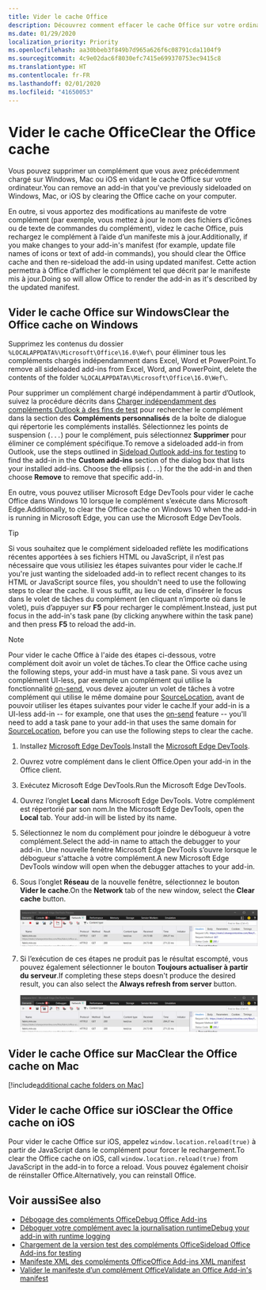 ```yaml
---
title: Vider le cache Office
description: Découvrez comment effacer le cache Office sur votre ordinateur.
ms.date: 01/29/2020
localization_priority: Priority
ms.openlocfilehash: aa30bbeb3f849b7d965a626f6c08791cda1104f9
ms.sourcegitcommit: 4c9e02dac6f8030efc7415e699370753ec9415c8
ms.translationtype: HT
ms.contentlocale: fr-FR
ms.lasthandoff: 02/01/2020
ms.locfileid: "41650053"
---
```

# <a name="clear-the-office-cache"></a><span data-ttu-id="e0489-103">Vider le cache Office</span><span class="sxs-lookup"><span data-stu-id="e0489-103">Clear the Office cache</span></span>

<span data-ttu-id="e0489-104">Vous pouvez supprimer un complément que vous avez précédemment chargé sur Windows, Mac ou iOS en vidant le cache Office sur votre ordinateur.</span><span class="sxs-lookup"><span data-stu-id="e0489-104">You can remove an add-in that you've previously sideloaded on Windows, Mac, or iOS by clearing the Office cache on your computer.</span></span> 

<span data-ttu-id="e0489-105">En outre, si vous apportez des modifications au manifeste de votre complément (par exemple, vous mettez à jour le nom des fichiers d’icônes ou de texte de commandes du complément), videz le cache Office, puis rechargez le complément à l’aide d’un manifeste mis à jour.</span><span class="sxs-lookup"><span data-stu-id="e0489-105">Additionally, if you make changes to your add-in's manifest (for example, update file names of icons or text of add-in commands), you should clear the Office cache and then re-sideload the add-in using updated manifest.</span></span> <span data-ttu-id="e0489-106">Cette action permettra à Office d’afficher le complément tel que décrit par le manifeste mis à jour.</span><span class="sxs-lookup"><span data-stu-id="e0489-106">Doing so will allow Office to render the add-in as it's described by the updated manifest.</span></span>

## <a name="clear-the-office-cache-on-windows"></a><span data-ttu-id="e0489-107">Vider le cache Office sur Windows</span><span class="sxs-lookup"><span data-stu-id="e0489-107">Clear the Office cache on Windows</span></span>

<span data-ttu-id="e0489-108">Supprimez les contenus du dossier `%LOCALAPPDATA%\Microsoft\Office\16.0\Wef\` pour éliminer tous les compléments chargés indépendamment dans Excel, Word et PowerPoint.</span><span class="sxs-lookup"><span data-stu-id="e0489-108">To remove all sideloaded add-ins from Excel, Word, and PowerPoint, delete the contents of the folder `%LOCALAPPDATA%\Microsoft\Office\16.0\Wef\`.</span></span> 

<span data-ttu-id="e0489-109">Pour supprimer un complément chargé indépendamment à partir d’Outlook, suivez la procédure décrits dans [Charger indépendamment des compléments Outlook à des fins de test](/outlook/add-ins/sideload-outlook-add-ins-for-testing) pour rechercher le complément dans la section des **Compléments personnalisés** de la boîte de dialogue qui répertorie les compléments installés. Sélectionnez les points de suspension (`...`) pour le complément, puis sélectionnez **Supprimer** pour éliminer ce complément spécifique.</span><span class="sxs-lookup"><span data-stu-id="e0489-109">To remove a sideloaded add-in from Outlook, use the steps outlined in [Sideload Outlook add-ins for testing](/outlook/add-ins/sideload-outlook-add-ins-for-testing) to find the add-in in the **Custom add-ins** section of the dialog box that lists your installed add-ins. Choose the ellipsis (`...`) for the the add-in and then choose **Remove** to remove that specific add-in.</span></span>

<span data-ttu-id="e0489-110">En outre, vous pouvez utiliser Microsoft Edge DevTools pour vider le cache Office dans Windows 10 lorsque le complément s’exécute dans Microsoft Edge.</span><span class="sxs-lookup"><span data-stu-id="e0489-110">Additionally, to clear the Office cache on Windows 10 when the add-in is running in Microsoft Edge, you can use the Microsoft Edge DevTools.</span></span>

> [!TIP]
> <span data-ttu-id="e0489-111">Si vous souhaitez que le complément sideloaded reflète les modifications récentes apportées à ses fichiers HTML ou JavaScript, il n’est pas nécessaire que vous utilisiez les étapes suivantes pour vider le cache.</span><span class="sxs-lookup"><span data-stu-id="e0489-111">If you're just wanting the sideloaded add-in to reflect recent changes to its HTML or JavaScript source files, you shouldn't need to use the following steps to clear the cache.</span></span> <span data-ttu-id="e0489-112">Il vous suffit, au lieu de cela, d’insérer le focus dans le volet de tâches du complément (en cliquant n’importe où dans le volet), puis d’appuyer sur **F5** pour recharger le complément.</span><span class="sxs-lookup"><span data-stu-id="e0489-112">Instead, just put focus in the add-in's task pane (by clicking anywhere within the task pane) and then press **F5** to reload the add-in.</span></span> 

> [!NOTE]
> <span data-ttu-id="e0489-113">Pour vider le cache Office à l'aide des étapes ci-dessous, votre complément doit avoir un volet de tâches.</span><span class="sxs-lookup"><span data-stu-id="e0489-113">To clear the Office cache using the following steps, your add-in must have a task pane.</span></span> <span data-ttu-id="e0489-114">Si vous avez un complément UI-less, par exemple un complément qui utilise la fonctionnalité [on-send](/outlook/add-ins/outlook-on-send-addins), vous devez ajouter un volet de tâches à votre complément qui utilise le même domaine pour [SourceLocation](../reference/manifest/sourcelocation.md), avant de pouvoir utiliser les étapes suivantes pour vider le cache.</span><span class="sxs-lookup"><span data-stu-id="e0489-114">If your add-in is a UI-less add-in -- for example, one that uses the [on-send](/outlook/add-ins/outlook-on-send-addins) feature -- you'll need to add a task pane to your add-in that uses the same domain for [SourceLocation](../reference/manifest/sourcelocation.md), before you can use the following steps to clear the cache.</span></span>

1. <span data-ttu-id="e0489-115">Installez [Microsoft Edge DevTools](https://www.microsoft.com/p/microsoft-edge-devtools-preview/9mzbfrmz0mnj).</span><span class="sxs-lookup"><span data-stu-id="e0489-115">Install the [Microsoft Edge DevTools](https://www.microsoft.com/p/microsoft-edge-devtools-preview/9mzbfrmz0mnj).</span></span>

2. <span data-ttu-id="e0489-116">Ouvrez votre complément dans le client Office.</span><span class="sxs-lookup"><span data-stu-id="e0489-116">Open your add-in in the Office client.</span></span>

3. <span data-ttu-id="e0489-117">Exécutez Microsoft Edge DevTools.</span><span class="sxs-lookup"><span data-stu-id="e0489-117">Run the Microsoft Edge DevTools.</span></span>

4. <span data-ttu-id="e0489-118">Ouvrez l’onglet **Local** dans Microsoft Edge DevTools. Votre complément est répertorié par son nom.</span><span class="sxs-lookup"><span data-stu-id="e0489-118">In the Microsoft Edge DevTools, open the **Local** tab. Your add-in will be listed by its name.</span></span>

5. <span data-ttu-id="e0489-119">Sélectionnez le nom du complément pour joindre le débogueur à votre complément.</span><span class="sxs-lookup"><span data-stu-id="e0489-119">Select the add-in name to attach the debugger to your add-in.</span></span> <span data-ttu-id="e0489-120">Une nouvelle fenêtre Microsoft Edge DevTools s’ouvre lorsque le débogueur s'attache à votre complément.</span><span class="sxs-lookup"><span data-stu-id="e0489-120">A new Microsoft Edge DevTools window will open when the debugger attaches to your add-in.</span></span>

6. <span data-ttu-id="e0489-121">Sous l’onglet **Réseau** de la nouvelle fenêtre, sélectionnez le bouton **Vider le cache**.</span><span class="sxs-lookup"><span data-stu-id="e0489-121">On the **Network** tab of the new window, select the **Clear cache** button.</span></span>

    ![Capture d’écran Microsoft Edge DevTools avec le bouton Vider le cache mis en évidence](../images/edge-devtools-clear-cache.png)

7. <span data-ttu-id="e0489-123">Si l’exécution de ces étapes ne produit pas le résultat escompté, vous pouvez également sélectionner le bouton **Toujours actualiser à partir du serveur**.</span><span class="sxs-lookup"><span data-stu-id="e0489-123">If completing these steps doesn't produce the desired result, you can also select the **Always refresh from server** button.</span></span>

    ![Capture d’écran Microsoft Edge DevTools avec le bouton Toujours actualiser à partir du serveur mis en évidence](../images/edge-devtools-refresh-from-server.png)

## <a name="clear-the-office-cache-on-mac"></a><span data-ttu-id="e0489-125">Vider le cache Office sur Mac</span><span class="sxs-lookup"><span data-stu-id="e0489-125">Clear the Office cache on Mac</span></span>

[!include[additional cache folders on Mac](../includes/mac-cache-folders.md)]

##  <a name="clear-the-office-cache-on-ios"></a><span data-ttu-id="e0489-126">Vider le cache Office sur iOS</span><span class="sxs-lookup"><span data-stu-id="e0489-126">Clear the Office cache on iOS</span></span>

<span data-ttu-id="e0489-127">Pour vider le cache Office sur iOS, appelez `window.location.reload(true)` à partir de JavaScript dans le complément pour forcer le rechargement.</span><span class="sxs-lookup"><span data-stu-id="e0489-127">To clear the Office cache on iOS, call `window.location.reload(true)` from JavaScript in the add-in to force a reload.</span></span> <span data-ttu-id="e0489-128">Vous pouvez également choisir de réinstaller Office.</span><span class="sxs-lookup"><span data-stu-id="e0489-128">Alternatively, you can reinstall Office.</span></span>

## <a name="see-also"></a><span data-ttu-id="e0489-129">Voir aussi</span><span class="sxs-lookup"><span data-stu-id="e0489-129">See also</span></span>

- [<span data-ttu-id="e0489-130">Débogage des compléments Office</span><span class="sxs-lookup"><span data-stu-id="e0489-130">Debug Office Add-ins</span></span>](debug-add-ins-using-f12-developer-tools-on-windows-10.md)
- [<span data-ttu-id="e0489-131">Déboguer votre complément avec la journalisation runtime</span><span class="sxs-lookup"><span data-stu-id="e0489-131">Debug your add-in with runtime logging</span></span>](runtime-logging.md)
- [<span data-ttu-id="e0489-132">Chargement de la version test des compléments Office</span><span class="sxs-lookup"><span data-stu-id="e0489-132">Sideload Office Add-ins for testing</span></span>](sideload-office-add-ins-for-testing.md)
- [<span data-ttu-id="e0489-133">Manifeste XML des compléments Office</span><span class="sxs-lookup"><span data-stu-id="e0489-133">Office Add-ins XML manifest</span></span>](../develop/add-in-manifests.md)
- [<span data-ttu-id="e0489-134">Valider le manifeste d’un complément Office</span><span class="sxs-lookup"><span data-stu-id="e0489-134">Validate an Office Add-in's manifest</span></span>](troubleshoot-manifest.md)

